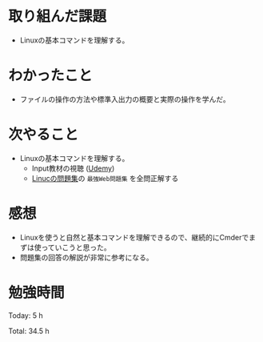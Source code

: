 # 取り組んだ課題
* Linuxの基本コマンドを理解する。

# わかったこと
*  ファイルの操作の方法や標準入出力の概要と実際の操作を学んだ。

# 次やること
* Linuxの基本コマンドを理解する。
  * Input教材の視聴 ([Udemy](https://www.udemy.com/course/unscared_linux/learn/lecture/16858868#content))
  * [Linucの問題集](https://www.udemy.com/course/unscared_linux/learn/lecture/16858868#content)の `最強Web問題集` を全問正解する
  
# 感想
* Linuxを使うと自然と基本コマンドを理解できるので、継続的にCmderでまずは使っていこうと思った。
* 問題集の回答の解説が非常に参考になる。
  
# 勉強時間
Today: 5 h

Total: 34.5 h



